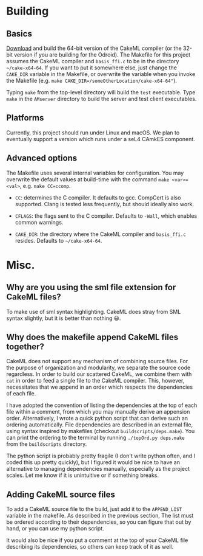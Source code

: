 # Building

## Basics
[Download](https://cakeml.org/download.html) and build the 64-bit version of the CakeML compiler (or the 32-bit version if you are building for the Odroid). The Makefile for this project assumes the CakeML compiler and `basis_ffi.c` to be in the directory `~/cake-x64-64`. If you want to put it somewhere else, just change the `CAKE_DIR` variable in the Makefile, or overwrite the variable when you invoke the Makefile (e.g. `make CAKE_DIR=/someOtherLocation/cake-x64-64"`).

Typing `make` from the top-level directory will build the `test` executable. Type `make` in the `AMserver` directory to build the server and test client executables.

## Platforms
Currently, this project should run under Linux and macOS. We plan to eventually support a version which runs under a seL4 CAmkES component.

## Advanced options
The Makefile uses several internal variables for configuration. You may overwrite the default values at build-time with the command `make <var>=<val>`, e.g. `make CC=ccomp`.

- `CC`: determines the C compiler. It defaults to gcc. CompCert is also supported. Clang is tested less frequently, but should ideally also work.

- `CFLAGS`: the flags sent to the C compiler. Defaults to `-Wall`, which enables common warnings.

- `CAKE_DIR`: the directory where the CakeML compiler and `basis_ffi.c` resides. Defaults to `~/cake-x64-64`.

# Misc.

## Why are you using the sml file extension for CakeML files?
To make use of sml syntax highlighting. CakeML does stray from SML syntax slightly, but it is better than nothing 😃.

## Why does the makefile append CakeML files together?
CakeML does not support any mechanism of combining source files. For the purpose of organization and modularity, we separate the source code regardless. In order to build our scattered CakeML, we combine them with `cat` in order to feed a single file to the CakeML compiler. This, however, necessitates that we append in an order which respects the dependencies of each file.

I have adopted the convention of listing the dependencies at the top of each file within a comment, from which you may manually derive an appension order. Alternatively, I wrote a quick python script that can derive such an ordering automatically. File dependencies are described in an external file, using syntax inspired by makefiles (checkout `buildscripts/deps.make`). You can print the ordering to the terminal by running `./topOrd.py deps.make` from the `buildscripts` directory.

The python script is probably pretty fragile (I don't write python often, and I coded this up pretty quickly), but I figured it would be nice to have an alternative to managing dependencies manually, especially as the project scales. Let me know if it is unintuitive or if something breaks.

## Adding CakeML source files
To add a CakeML source file to the build, just add it to the `APPEND_LIST` variable in the makefile. As described in the previous section, The list must be ordered according to their dependencies, so you can figure that out by hand, or you can use my python script.

It would also be nice if you put a comment at the top of your CakeML file describing its dependencies, so others can keep track of it as well.

